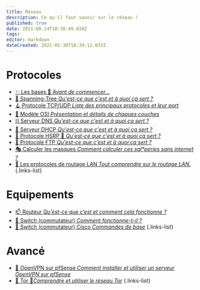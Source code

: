 ```yaml
---
title: Réseau
description: Ce qu'il faut savoir sur le réseau !
published: true
date: 2021-08-14T10:30:49.810Z
tags: 
editor: markdown
dateCreated: 2021-05-30T18:39:12.033Z
---
```


# Protocoles
- [✨ Les bases 🚧 *Avant de commencer...*](/Réseau/Protocoles/Bases)
- [🌲 Spanning-Tree *Qu'est-ce que c'est et à quoi ça sert ?*](/Réseau/Protocoles/Spanning-Tree)
- [🪝 Protocole TCP/UDP *Liste des principaux protocoles et leur port*](/Réseau/Protocoles/TCP-UDP)
- [🧪 Modèle OSI *Présentation et détails de chaques couches*](/Réseau/Protocoles/OSI)
- [⛓️ Serveur DNS *Qu'est-ce que c'est et à quoi ça sert ?*](/Réseau/Protocoles/DNS)
- [📌 Serveur DHCP *Qu'est-ce que c'est et à quoi ça sert ?*](/Réseau/Protocoles/DHCP)
- [🧭 Protocole HSRP 🚧 *Qu'est-ce que c'est et à quoi ça sert ?*](/Réseau/Protocoles/HSRP)
- [📁 Protocole FTP *Qu'est-ce que c'est et à quoi ça sert ?*](/Réseau/Protocoles/FTP)
- [🎭 Calculer les masques *Comment calculer ces sal\*peries sans internet ?*](/Réseau/Protocoles/Masques)
- [📨 Les protocoles de routage LAN *Tout comprendre sur le routage LAN.*](/Réseau/Protocoles/Protocoles_de_routage_LAN)
{.links-list}

# Equipements
- [📫 Routeur *Qu’est-ce que c’est et comment cela fonctionne ?*](/Réseau/Equipements/Routeur)
- [🦝 Switch (commutateur) *Comment fonctionne-t-il ?*](/Réseau/Equipements/Switch)
- [🦝 Switch (commutateur) Cisco *Commandes de base*](/Réseau/Equipements/switch-cisco-commandes-de-base)
{.links-list}

# Avancé
- [💠 OpenVPN sur pfSense *Comment installer et utiliser un serveur OpenVPN sur pfSense*](/Réseau/Avancé/pfSense-OpenVPN)
- [🧅 Tor 🚧*Comprendre et utiliser le réseau Tor*](/Réseau/Avancé/Tor)
{.links-list} 
